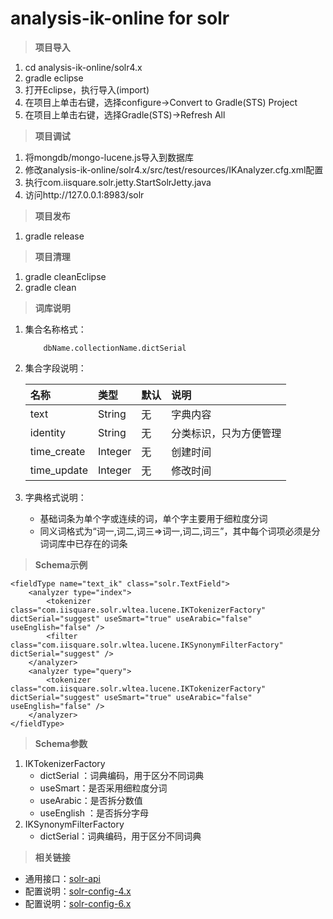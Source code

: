 # analysis-ik-online for solr

> **项目导入**

1. cd analysis-ik-online/solr4.x
2. gradle eclipse
3. 打开Eclipse，执行导入(import)
4. 在项目上单击右键，选择configure->Convert to Gradle(STS) Project
5. 在项目上单击右键，选择Gradle(STS)->Refresh All

> **项目调试**

1. 将mongdb/mongo-lucene.js导入到数据库
2. 修改analysis-ik-online/solr4.x/src/test/resources/IKAnalyzer.cfg.xml配置
3. 执行com.iisquare.solr.jetty.StartSolrJetty.java
4. 访问http://127.0.0.1:8983/solr

> **项目发布**

1. gradle release

> **项目清理**

1. gradle cleanEclipse
2. gradle clean

> **词库说明**

1. 集合名称格式：

	```
		dbName.collectionName.dictSerial
	```

2. 集合字段说明：

	| 名称 | 类型 | 默认 | 说明 |
	| :----- | :----- | :----- | :----- |
	| text | String | 无 | 字典内容 |
	| identity | String | 无 | 分类标识，只为方便管理 |
	| time_create | Integer | 无 | 创建时间 |
	| time_update | Integer| 无 | 修改时间 |

3. 字典格式说明：
	- 基础词条为单个字或连续的词，单个字主要用于细粒度分词
	- 同义词格式为“词一,词二,词三=>词一,词二,词三”，其中每个词项必须是分词词库中已存在的词条

> **Schema示例**

```
<fieldType name="text_ik" class="solr.TextField">
    <analyzer type="index">
        <tokenizer class="com.iisquare.solr.wltea.lucene.IKTokenizerFactory" dictSerial="suggest" useSmart="true" useArabic="false" useEnglish="false" />
        <filter class="com.iisquare.solr.wltea.lucene.IKSynonymFilterFactory" dictSerial="suggest" />
    </analyzer>
    <analyzer type="query">
        <tokenizer class="com.iisquare.solr.wltea.lucene.IKTokenizerFactory" dictSerial="suggest" useSmart="true" useArabic="false" useEnglish="false" />
    </analyzer>
</fieldType>
```

> **Schema参数**

1. IKTokenizerFactory
	- dictSerial	：词典编码，用于区分不同词典
	- useSmart：是否采用细粒度分词
	- useArabic：是否拆分数值
	- useEnglish	：是否拆分字母
2. IKSynonymFilterFactory
	- dictSerial：词典编码，用于区分不同词典

> **相关链接**

- 通用接口：[solr-api](./solr-api.md)
- 配置说明：[solr-config-4.x](./solr-config-4.x.md)
- 配置说明：[solr-config-6.x](./solr-config-6.x.md)
